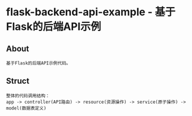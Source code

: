 # flask-backend-api-example - 基于Flask的后端API示例

## About
    基于Flask的后端API示例代码。

## Struct
    整体的代码调用结构：  
    app -> controller(API路由) -> resource(资源操作) -> service(原子操作) -> model(数据表定义)

  